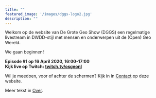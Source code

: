 ```yaml
---
title: ""
featured_image: '/images/dggs-logo2.jpg'
description: ""
---
```


Welkom op de website van De Grote Geo Show (DGGS) een regelmatige
livestream in DWDD-stijl met mensen en onderwerpen uit de (Open) Geo Wereld.

We gaan beginnen!
 
__Episode #1 op 16 April 2020, 16:00-17:00__  
__Kijk live op Twitch: [twitch.tv/osgeonl](https://twitch.tv/osgeonl)__

Wil je meedoen, voor of achter de schermen?
Kijk in in [Contact](/contact/) op deze website.

Meer tekst in [Over](/about/).
